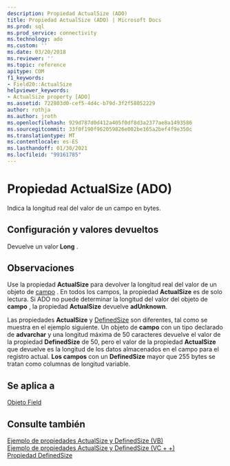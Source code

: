 ```yaml
---
description: Propiedad ActualSize (ADO)
title: Propiedad ActualSize (ADO) | Microsoft Docs
ms.prod: sql
ms.prod_service: connectivity
ms.technology: ado
ms.custom: ''
ms.date: 03/20/2018
ms.reviewer: ''
ms.topic: reference
apitype: COM
f1_keywords:
- Field20::ActualSize
helpviewer_keywords:
- ActualSize property [ADO]
ms.assetid: 722803d0-cef5-4d4c-b79d-3f2f58052229
author: rothja
ms.author: jroth
ms.openlocfilehash: 929d787d0d412a405f0df8d3a2377ae8a1493586
ms.sourcegitcommit: 33f0f190f962059826e002be165a2bef4f9e350c
ms.translationtype: MT
ms.contentlocale: es-ES
ms.lasthandoff: 01/30/2021
ms.locfileid: "99161785"
---
```

# <a name="actualsize-property-ado"></a>Propiedad ActualSize (ADO)
Indica la longitud real del valor de un campo en bytes.  
  
## <a name="settings-and-return-values"></a>Configuración y valores devueltos  
 Devuelve un valor **Long** .  
  
## <a name="remarks"></a>Observaciones  
 Use la propiedad **ActualSize** para devolver la longitud real del valor de un objeto de [campo](./field-object.md) . En todos los campos, la propiedad **ActualSize** es de solo lectura. Si ADO no puede determinar la longitud del valor del objeto de **campo** , la propiedad **ActualSize** devuelve **adUnknown**.  
  
 Las propiedades **ActualSize** y [DefinedSize](./definedsize-property.md) son diferentes, tal como se muestra en el ejemplo siguiente. Un objeto de **campo** con un tipo declarado de **advarchar** y una longitud máxima de 50 caracteres devuelve el valor de la propiedad **DefinedSize** de 50, pero el valor de la propiedad **ActualSize** que devuelve es la longitud de los datos almacenados en el campo para el registro actual. **Los campos** con un **DefinedSize** mayor que 255 bytes se tratan como columnas de longitud variable.  
  
## <a name="applies-to"></a>Se aplica a  
 [Objeto Field](./field-object.md)  
  
## <a name="see-also"></a>Consulte también  
 [Ejemplo de propiedades ActualSize y DefinedSize (VB)](./actualsize-and-definedsize-properties-example-vb.md)   
 [Ejemplo de propiedades ActualSize y DefinedSize (VC + +)](./actualsize-and-definedsize-properties-example-vc.md)   
 [Propiedad DefinedSize](./definedsize-property.md)